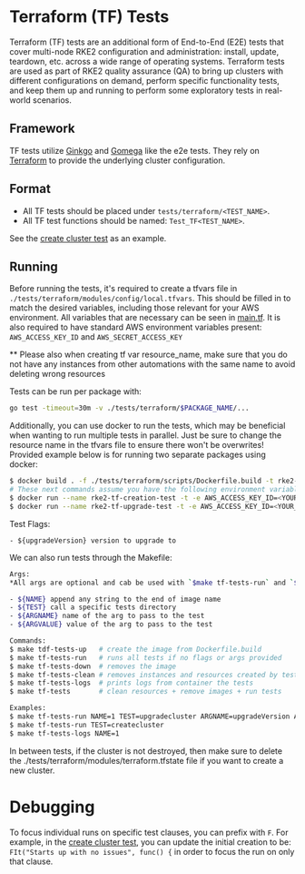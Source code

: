 # Terraform (TF) Tests

Terraform (TF) tests are an additional form of End-to-End (E2E) tests that cover multi-node RKE2 configuration and administration: install, update, teardown, etc. across a wide range of operating systems. Terraform tests are used as part of RKE2 quality assurance (QA) to bring up clusters with different configurations on demand, perform specific functionality tests, and keep them up and running to perform some exploratory tests in real-world scenarios.

## Framework 
TF tests utilize [Ginkgo](https://onsi.github.io/ginkgo/) and [Gomega](https://onsi.github.io/gomega/) like the e2e tests. They rely on [Terraform](https://www.terraform.io/) to provide the underlying cluster configuration. 

## Format

- All TF tests should be placed under `tests/terraform/<TEST_NAME>`.
- All TF test functions should be named: `Test_TF<TEST_NAME>`. 

See the [create cluster test](../tests/terraform/createcluster_test.go) as an example.

## Running

Before running the tests, it's required to create a tfvars file in `./tests/terraform/modules/config/local.tfvars`. This should be filled in to match the desired variables, including those relevant for your AWS environment. All variables that are necessary can be seen in [main.tf](../tests/terraform/modules/main.tf).
It is also required to have standard AWS environment variables present: `AWS_ACCESS_KEY_ID` and `AWS_SECRET_ACCESS_KEY`

** Please also when creating tf var resource_name, make sure that you do not have any instances from other automations with the same name to avoid deleting wrong resources

Tests can be run per package with:
```bash
go test -timeout=30m -v ./tests/terraform/$PACKAGE_NAME/...
```
Additionally, you can use docker to run the tests, which may be beneficial when wanting to run multiple tests in parallel. Just be sure to change the resource name in the tfvars file to ensure there won't be overwrites! Provided example below is for running two separate packages using docker:
```bash
$ docker build . -f ./tests/terraform/scripts/Dockerfile.build -t rke2-tf
# These next commands assume you have the following environment variable in your config/local.tfvars: 'access_key = "/tmp/aws_key.pem"'
$ docker run --name rke2-tf-creation-test -t -e AWS_ACCESS_KEY_ID=<YOUR_ACCESS_KEY> -e AWS_SECRET_ACCESS_KEY=<YOUR_SECRET_KEY> -v /path/to/aws/key.pem:/tmp/aws_key.pem rke2-tf sh -c "go test -timeout=30m -v ./tests/terraform/createcluster/..."
$ docker run --name rke2-tf-upgrade-test -t -e AWS_ACCESS_KEY_ID=<YOUR_ACCESS_KEY> -e AWS_SECRET_ACCESS_KEY=<YOUR_SECRET_KEY> -v /path/to/aws/key.pem:/tmp/aws_key.pem rke2-tf sh -c "go test -timeout=45m -v ./tests/terraform/upgradecluster/... -upgradeVersion=v1.24.8+rke2r1"
```
Test Flags:
```
- ${upgradeVersion} version to upgrade to
```
We can also run tests through the Makefile:
```bash
Args:
*All args are optional and cab be used with `$make tf-tests-run` and `$make tf-tests-logs`

- ${NAME} append any string to the end of image name
- ${TEST} call a specific tests directory
- ${ARGNAME} name of the arg to pass to the test
- ${ARGVALUE} value of the arg to pass to the test

Commands:
$ make tdf-tests-up   # create the image from Dockerfile.build
$ make tf-tests-run   # runs all tests if no flags or args provided
$ make tf-tests-down  # removes the image
$ make tf-tests-clean # removes instances and resources created by tests
$ make tf-tests-logs  # prints logs from container the tests
$ make tf-tests       # clean resources + remove images + run tests

Examples:
$ make tf-tests-run NAME=1 TEST=upgradecluster ARGNAME=upgradeVersion ARGVALUE=v1.24.8+rke2r1
$ make tf-tests-run TEST=createcluster
$ make tf-tests-logs NAME=1
```


In between tests, if the cluster is not destroyed, then make sure to delete the ./tests/terraform/modules/terraform.tfstate file if you want to create a new cluster.


# Debugging
To focus individual runs on specific test clauses, you can prefix with `F`. For example, in the [create cluster test](../tests/terraform/createcluster_test.go), you can update the initial creation to be: `FIt("Starts up with no issues", func() {` in order to focus the run on only that clause.
